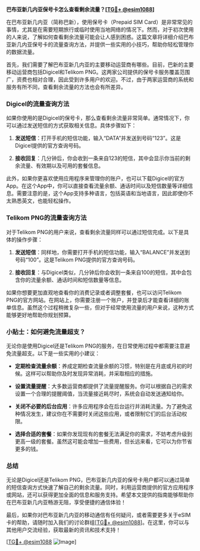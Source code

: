 **巴布亚新几内亚保号卡怎么查看剩余流量？[[TG💪+ @esim1088](https://t.me/s/esim1088)]**

在巴布亚新几内亚（简称巴新），使用保号卡（Prepaid SIM Card）是非常常见的事情，尤其是在需要短期旅行或临时使用当地网络的情况下。然而，对于初次使用的人来说，了解如何查看剩余流量可能会让人感到困惑。这篇文章将详细介绍巴布亚新几内亚保号卡的流量查询方法，并提供一些实用的小技巧，帮助你轻松管理你的数据流量。

首先，我们需要了解巴布亚新几内亚的主要移动运营商有哪些。目前，巴新的主要移动运营商包括Digicel和Telikom PNG。这两家公司提供的保号卡服务覆盖范围广，资费也相对合理，因此受到许多用户的欢迎。不过，由于两家运营商的系统和服务有所不同，查看剩余流量的方法也会有所差异。

### Digicel的流量查询方法

如果你使用的是Digicel的保号卡，那么查看剩余流量非常简单。通常情况下，你可以通过发送短信的方式获取相关信息。具体步骤如下：

1. **发送短信**：打开手机的短信功能，输入“DATA”并发送到号码“123”。这是Digicel提供的官方查询号码。
   
2. **接收回复**：几分钟后，你会收到一条来自123的短信，其中会显示你当前的剩余流量、有效期以及可用的套餐信息。

此外，如果你更喜欢使用应用程序来管理你的账户，也可以下载Digicel的官方App。在这个App中，你可以直接查看流量余额、通话时间以及短信数量等详细信息。需要注意的是，这个App支持多种语言，包括英语和当地语言，因此即使你不太熟悉英文，也能轻松操作。

### Telikom PNG的流量查询方法

对于Telikom PNG的用户来说，查看剩余流量同样可以通过短信完成。以下是具体的操作步骤：

1. **发送短信**：同样地，你需要打开手机的短信功能，输入“BALANCE”并发送到号码“100”。这是Telikom PNG提供的官方查询号码。

2. **接收回复**：与Digicel类似，几分钟后你会收到一条来自100的短信，其中会包含你的流量余额、通话时间和短信数量等信息。

如果你想要更加直观地查看你的消费记录或者调整套餐，也可以访问Telikom PNG的官方网站。在网站上，你需要注册一个账户，并登录后才能查看详细的账单信息。虽然这个过程稍微复杂一些，但对于经常使用流量的用户来说，这种方式能够更好地帮助你规划预算。

### 小贴士：如何避免流量超支？

无论你是使用Digicel还是Telikom PNG的服务，在日常使用过程中都需要注意避免流量超支。以下是一些实用的小建议：

- **定期检查流量余额**：养成定期检查流量余额的习惯，特别是在月底或月初的时候。这样可以帮助你及时发现异常消耗，并采取相应的措施。
  
- **设置流量提醒**：大多数运营商都提供了流量提醒服务。你可以根据自己的需求设置一个合理的提醒阈值，当流量接近耗尽时，系统会自动发送通知给你。

- **关闭不必要的后台应用**：许多应用程序会在后台运行并消耗流量。为了避免这种情况发生，建议你在不需要时关闭这些应用，或者限制它们的后台活动权限。

- **选择合适的套餐**：如果你发现现有的套餐无法满足你的需求，不妨考虑升级到更高一级的套餐。虽然这可能会增加一些费用，但长远来看，它可以为你节省更多的钱。

### 总结

无论是Digicel还是Telikom PNG，巴布亚新几内亚的保号卡用户都可以通过简单的短信查询方式快速了解自己的剩余流量。同时，利用运营商提供的官方应用程序或网站，还可以获得更加全面的信息和服务支持。希望本文提供的指南能够帮助你在巴布亚新几内亚畅游无阻，享受便捷的通信体验！

最后，如果你对巴布亚新几内亚的移动通信有任何疑问，或者需要更多关于eSIM卡的帮助，请随时加入我们的讨论群组[[TG💪+ @esim1088](https://t.me/s/esim1088)]。在这里，你可以与其他用户交流经验，获取最新的资讯和技术支持！ 

[[TG💪+ @esim1088](https://t.me/s/esim1088) ![Image](https://i.postimg.cc/4NQfJmqS/Snipaste-2025-05-13-00-14-12.png)]